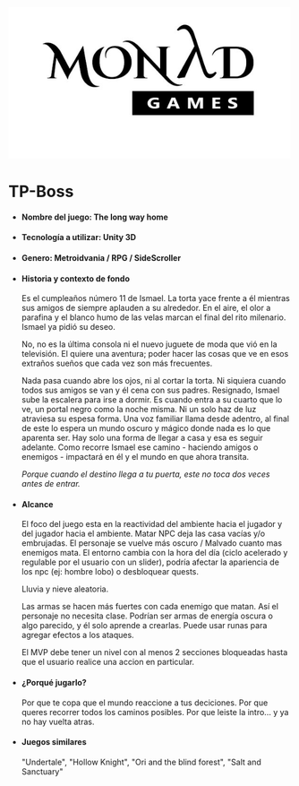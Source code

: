![Logo Monad Games](monad.jpg)

# TP-Boss

- #### Nombre del juego: The long way home

- #### Tecnología a utilizar: Unity 3D

- #### Genero: Metroidvania / RPG / SideScroller

- #### Historia y contexto de fondo
  Es el cumpleaños número 11 de Ismael. La torta yace frente a él mientras sus amigos de siempre aplauden a su alrededor. En el aire, el olor a parafina y el blanco humo de las velas marcan el final del rito milenario. Ismael ya pidió su deseo.

  No, no es la última consola ni el nuevo juguete de moda que vió en la televisión. El quiere una aventura; poder hacer las cosas que ve en esos extraños sueños que cada vez son más frecuentes.

  Nada pasa cuando abre los ojos, ni al cortar la torta. Ni siquiera cuando todos sus amigos se van y él cena con sus padres. Resignado, Ismael sube la escalera para irse a dormir. Es cuando entra a su cuarto que lo ve, un portal negro como la noche misma. Ni un solo haz de luz atraviesa su espesa forma. Una voz familiar llama desde adentro, al final de este lo espera un mundo oscuro y mágico donde nada es lo que aparenta ser. Hay solo una forma de llegar a casa y esa es seguir adelante. Como recorre Ismael ese camino - haciendo amigos o enemigos - impactará en él y el mundo en que ahora transita.

  *Porque cuando el destino llega a tu puerta, este no toca dos veces antes de entrar.*


- #### Alcance
  El foco del juego esta en la reactividad del ambiente hacia el jugador y del jugador hacia el ambiente. Matar NPC deja las casa vacías y/o embrujadas. El personaje se vuelve más oscuro / Malvado cuanto mas enemigos mata.
  El entorno cambia con la hora del día (ciclo acelerado y regulable por el usuario con un slider), podría afectar la apariencia de los npc (ej: hombre lobo) o desbloquear quests.

  Lluvia y nieve aleatoria.

  Las armas se hacen más fuertes con cada enemigo que matan. Así el personaje no necesita clase. Podrían ser armas de energía oscura o algo parecido, y él solo aprende a crearlas. Puede usar runas para agregar efectos a los ataques.

  El MVP debe tener un nivel con al menos 2 secciones bloqueadas hasta que el usuario realice una accion en particular.


- #### ¿Porqué jugarlo?
  Por que te copa que el mundo reaccione a tus deciciones. Por que queres recorrer todos los caminos posibles. Por que leiste la intro... y ya no hay vuelta atras.

- #### Juegos similares
  "Undertale", "Hollow Knight", "Ori and the blind forest", "Salt and Sanctuary"
